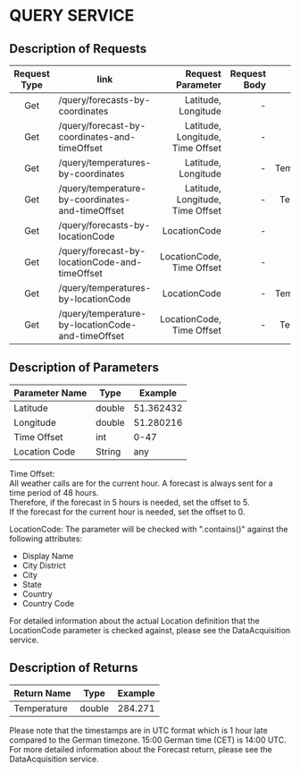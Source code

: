 # QUERY SERVICE
## Description of Requests

| Request Type | link                                              |                Request Parameter | Request Body |      Returns |
|:------------:|---------------------------------------------------|---------------------------------:|-------------:|-------------:|
|      Get     | /query/forecasts-by-coordinates                    |              Latitude, Longitude |            - |    Forecasts |
|      Get     | /query/forecast-by-coordinates-and-timeOffset      | Latitude, Longitude, Time Offset |            - |     Forecast |
|      Get     | /query/temperatures-by-coordinates                 |              Latitude, Longitude |            - | Temperatures |
|      Get     | /query/temperature-by-coordinates-and-timeOffset   | Latitude, Longitude, Time Offset |            - |  Temperature |
|      Get     | /query/forecasts-by-locationCode                  |                     LocationCode |            - |    Forecasts |
|      Get     | /query/forecast-by-locationCode-and-timeOffset    |        LocationCode, Time Offset |            - |     Forecast |
|      Get     | /query/temperatures-by-locationCode               |                     LocationCode |            - | Temperatures |
|      Get     | /query/temperature-by-locationCode-and-timeOffset |        LocationCode, Time Offset |            - |  Temperature |

## Description of Parameters

| Parameter Name | Type   | Example   |
|----------------|--------|-----------|
| Latitude       | double | 51.362432 |
| Longitude      | double | 51.280216 |
| Time Offset    | int    | 0-47      |
| Location Code  | String | any       |

Time Offset:  
All weather calls are for the current hour. A forecast is always sent for a time period of 48 hours.  
Therefore, if the forecast in 5 hours is needed, set the offset to 5.  
If the forecast for the current hour is needed, set the offset to 0. 

LocationCode:
The parameter will be checked with ".contains()" against the following attributes:
- Display Name
- City District
- City
- State
- Country
- Country Code

For detailed information about the actual Location definition that the LocationCode parameter is checked against, please see the DataAcquisition service. 

## Description of Returns

| Return Name | Type   | Example   |
|-------------|--------|-----------|
| Temperature | double | 284.271   |

Please note that the timestamps are in UTC format which is 1 hour late compared to the German timezone. 15:00 German time (CET) is 14:00 UTC.   
For more detailed information about the Forecast return, please see the DataAcquisition service.